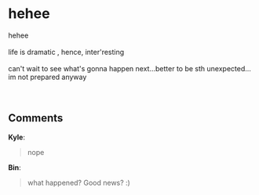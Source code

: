 # hehee

<div id="msgcns!9884D0A402622CB2!3819" class="bvMsg">hehee <br /><br />life is dramatic , hence, inter'resting<br /><br />can't wait to see what's gonna happen next...better to be sth unexpected... im not prepared anyway<br /><br /><br /></div>

## Comments

**Kyle**:
> nope

**Bin**:
> what happened?
Good news? :)

